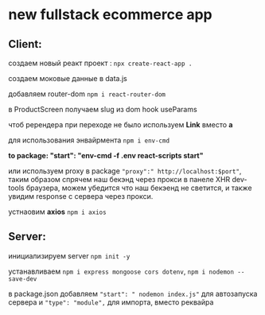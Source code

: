 # new fullstack ecommerce app 

## Client:
создаем новый реакт проект : `npx create-react-app .` 

создаем моковые данные в  data.js

добавляем router-dom `npm i react-router-dom`

в ProductScreen получаем slug из dom hook useParams

чтоб ререндера при переходе не было используем **Link** вместо **a** 

для использования энвайрмента `npm i env-cmd` 


**to package: "start": "env-cmd -f .env react-scripts start"**

или используем proxy в package `"proxy":" http://localhost:$port"`, таким образом спрячем наш бекэнд через прокси
в панеле XHR dev-tools браузера, можем убедится что наш бекэенд не светится, и также увидим response с сервера через прокси.
 
устнаовим **axios** `npm i axios`



## Server: 

инициализируем server `npm init -y`

устанавливаем `npm i express mongoose cors dotenv`, `npm i nodemon --save-dev`

в package.json добавляем `"start": " nodemon index.js"` для автозапуска сервера и `"type": "module",` для импорта, вместо реквайра 
